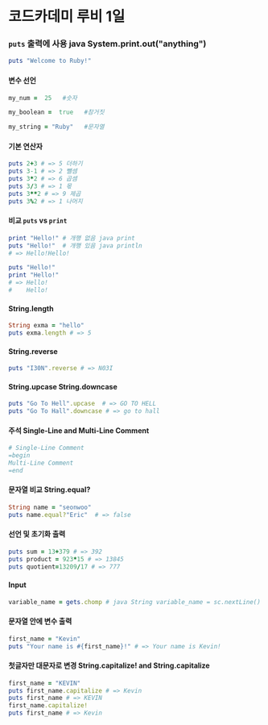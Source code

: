 # 코드카데미 루비 1일

### `puts`  출력에 사용 java System.print.out("anything")

```ruby
puts "Welcome to Ruby!"
```



#### 변수 선언

```ruby
my_num =  25   #숫자

my_boolean =  true   #참거짓 

my_string = "Ruby"   #문자열

```



#### 기본 연산자

```ruby
puts 2+3 # => 5 더하기
puts 3-1 # => 2 뺄셈
puts 3*2 # => 6 곱셈
puts 3/3 # => 1 몫
puts 3**2 # => 9 제곱
puts 3%2 # => 1 나머지

```



####  비교 `puts` vs `print`

```ruby
print "Hello!" # 개행 없음 java print
puts "Hello!"  # 개행 있음 java println
# => Hello!Hello!

puts "Hello!"
print "Hello!"
# => Hello!
#    Hello!
```



#### String.length

```ruby
String exma = "hello"
puts exma.length # => 5
```



#### String.reverse

```ruby
puts "I30N".reverse # => N03I
```



#### String.upcase String.downcase

```ruby
puts "Go To Hell".upcase  # => GO TO HELL
puts "Go To Hall".downcase # => go to hall

```



#### 주석 Single-Line and Multi-Line Comment

```ruby
# Single-Line Comment
=begin
Multi-Line Comment
=end
```



#### 문자열 비교 String.equal?

```ruby
String name = "seonwoo"
puts name.equal?"Eric"  # => false
```



#### 선언 및 초기화 출력

```ruby
puts sum = 13+379 # => 392
puts product = 923*15 # => 13845
puts quotient=13209/17 # => 777
```



#### Input

```ruby
variable_name = gets.chomp # java String variable_name = sc.nextLine()
```



####  문자열 안에 변수 출력

```ruby
first_name = "Kevin"
puts "Your name is #{first_name}!" # => Your name is Kevin!
```



####  첫글자만 대문자로 변경 String.capitalize! and String.capitalize

```ruby
first_name = "KEVIN"
puts first_name.capitalize # => Kevin
puts first_name # => KEVIN
first_name.capitalize!
puts first_name # => Kevin
```



